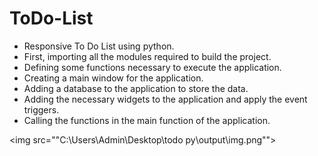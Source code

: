 # ToDo-List

* Responsive To Do List using python.
* First, importing all the modules required to build the project.
* Defining some functions necessary to execute the application.
* Creating a main window for the application.
* Adding a database to the application to store the data.
* Adding the necessary widgets to the application and apply the event triggers.
* Calling the functions in the main function of the application.

<img src=""C:\Users\Admin\Desktop\todo py\output\img.png"">
